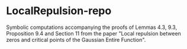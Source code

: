 # LocalRepulsion-repo

Symbolic computations accompanying the proofs of Lemmas 4.3, 9.3, Proposition 9.4 and Section 11 from the paper "Local repulsion between zeros and critical points of the Gaussian Entire Function".
